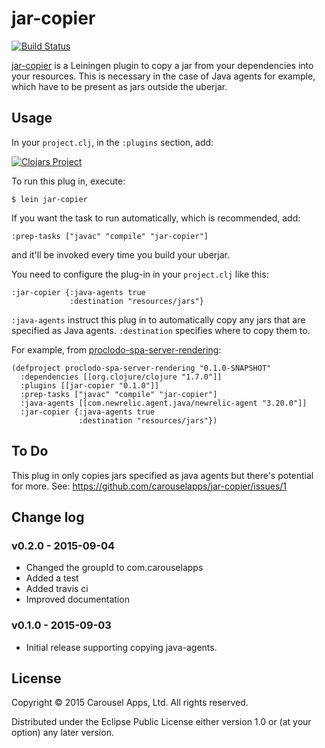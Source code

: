 # jar-copier

[![Build Status](https://travis-ci.org/carouselapps/jar-copier.svg?branch=master)](https://travis-ci.org/carouselapps/jar-copier)

[jar-copier](https://carouselapps.com/jar-copier/) is a Leiningen plugin to copy a jar from your dependencies into your
resources. This is necessary in the case of Java agents for example, which have to be present as jars outside the uberjar.

## Usage

In your `project.clj`, in the `:plugins` section, add:

[![Clojars Project](http://clojars.org/jar-copier/latest-version.svg)](http://clojars.org/jar-copier)

To run this plug in, execute:

    $ lein jar-copier

If you want the task to run automatically, which is recommended, add:

    :prep-tasks ["javac" "compile" "jar-copier"]

and it'll be invoked every time you build your uberjar.

You need to configure the plug-in in your `project.clj` like this:

    :jar-copier {:java-agents true
                 :destination "resources/jars"}

`:java-agents` instruct this plug in to automatically copy any jars that are specified as Java agents. `:destination`
specifies where to copy them to.

For example, from [proclodo-spa-server-rendering](https://github.com/ldnclj/proclodo-spa-server-rendering):

    (defproject proclodo-spa-server-rendering "0.1.0-SNAPSHOT"
      :dependencies [[org.clojure/clojure "1.7.0"]]
      :plugins [[jar-copier "0.1.0"]]
      :prep-tasks ["javac" "compile" "jar-copier"]
      :java-agents [[com.newrelic.agent.java/newrelic-agent "3.20.0"]]
      :jar-copier {:java-agents true
                   :destination "resources/jars"})

## To Do

This plug in only copies jars specified as java agents but there's potential for more. See:
https://github.com/carouselapps/jar-copier/issues/1

## Change log

### v0.2.0 - 2015-09-04
- Changed the groupId to com.carouselapps
- Added a test
- Added travis ci
- Improved documentation

### v0.1.0 - 2015-09-03
- Initial release supporting copying java-agents.

## License

Copyright © 2015 Carousel Apps, Ltd. All rights reserved.

Distributed under the Eclipse Public License either version 1.0 or (at your option) any later version.
